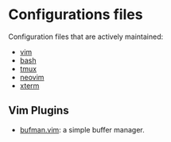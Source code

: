 Configurations files
====================

Configuration files that are actively maintained:

- [vim](./vim/.vimrc)
- [bash](./bash/.bashrc)
- [tmux](./tmux/.tmux.conf)
- [neovim](./nvim/init.vim)
- [xterm](./xterm/.Xresources)

Vim Plugins
-----------

* [bufman.vim](./vim/plugin/bufman.vim): a simple buffer manager.

